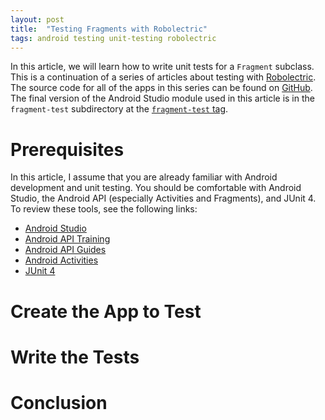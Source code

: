 ```yaml
---
layout: post
title:  "Testing Fragments with Robolectric"
tags: android testing unit-testing robolectric
---
```


In this article, we will learn how to write unit tests for a `Fragment` subclass. This is a continuation of a series of articles about testing with [Robolectric][1]. The source code for all of the apps in this series can be found on [GitHub][2]. The final version of the Android Studio module used in this article is in the `fragment-test` subdirectory at the [`fragment-test` tag][3].

Prerequisites
==

In this article, I assume that you are already familiar with Android development and unit testing. You should be comfortable with Android Studio, the Android API (especially Activities and Fragments), and JUnit 4. To review these tools, see the following links:

* [Android Studio][4]
* [Android API Training][5]
* [Android API Guides][6]
* [Android Activities][7]
* [JUnit 4][8]

Create the App to Test
==

Write the Tests
==

Conclusion
==

[1]:http://robolectric.org/
[2]:https://github.com/codeguru42/robolectric-examples
[3]:https://github.com/codeguru42/robolectric-examples/tree/fragment-test
[4]:https://developer.android.com/studio/index.html
[5]:https://developer.android.com/training/index.html
[6]:https://developer.android.com/guide/index.html
[7]:https://developer.android.com/guide/components/activities.html
[8]:http://junit.org/junit4/
